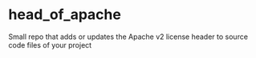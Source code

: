 # head_of_apache
Small repo that adds or updates the Apache v2 license header to source code files of your project

